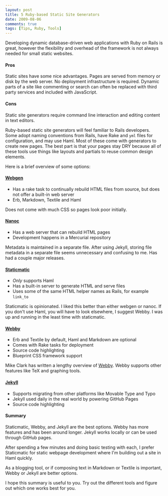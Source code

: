 ```yaml
---
layout: post
title: 5 Ruby-based Static Site Generators
date: 2009-08-06
comments: true
tags: [Tips, Ruby, Tools]
---
```


Developing dynamic database-driven web applications with Ruby on Rails is great, however the flexibility and overhead of the framework is not always needed for small static websites.

#### Pros

Static sites have some nice advantages. Pages are served from memory or disk by the web server. No deployment infrastructure is required. Dynamic parts of a site like commenting or search can often be replaced with third party services and included with JavaScript. 

#### Cons

Static site generators require command line interaction and editing content in text editors.

Ruby-based static site generators will feel familiar to Rails developers. Some adopt naming conventions from Rails, have Rake and `yml` files for configuration, and may use Haml. Most of these come with generators to create new pages. The best part is that your pages stay DRY because all of these tools use things like layouts and partials to reuse common design elements.

Here is a brief overview of some options:

#### [Webgen](http://webgen.rubyforge.org/)

 - Has a rake task to continually rebuild HTML files from source, but does not offer a built-in web server
 - Erb, Markdown, Textile and Haml

Does not come with much CSS so pages look poor initially.

#### [Nanoc](http://nanoc.stoneship.org/)

 - Has a web server that can rebuild HTML pages
 - Development happens in a Mercurial repository

Metadata is maintained in a separate file. After using Jekyll, storing file metadata in a separate file seems unnecessary and confusing to me. Has had a couple major releases.

#### [Staticmatic](http://staticmatic.rubyforge.org/)

 - *Only* supports Haml
 - Has a built-in server to generate HTML and serve files
 - Uses some of the same HTML helper names as Rails, for example `link_to`
  
Staticmatic is opinionated. I liked this better than either webgen or nanoc. If you don't use Haml, you will have to look elsewhere, I suggest Webby. I was up and running in the least time with staticmatic.

#### [Webby](http://webby.rubyforge.org/)

 - Erb and Textile by default, Haml and Markdown are optional
 - Comes with Rake tasks for deployment
 - Source code highlighting
 - Blueprint CSS framework support

Mike Clark has written a lengthy overview of [Webby](http://clarkware.com/cgi/blosxom/2008/08/06#Webby). Webby supports other features like TeX and graphing tools.

#### [Jekyll](http://github.com/mojombo/jekyll)

 - Supports migrating from other platforms like Movable Type and Typo
 - Jekyll used daily in the real world by powering GitHub Pages
 - Source code highlighting


#### Summary

Staticmatic, Webby, and Jekyll are the best options. Webby has more features and has been around longer. Jekyll works locally or can be used through GitHub pages.

After spending a few minutes and doing basic testing with each, I prefer Staticmatic for static webpage development where I'm building out a site in Haml quickly.

As a blogging tool, or if composing text in Markdown or Textile is important, Webby or Jekyll are better options.

I hope this summary is useful to you. Try out the different tools and figure out which one works best for you.
